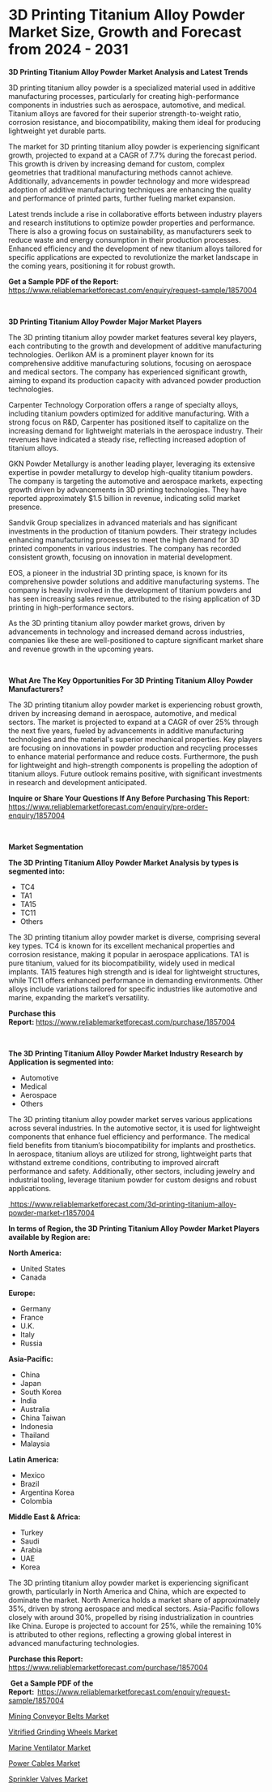 <p><h1>3D Printing Titanium Alloy Powder Market Size, Growth and Forecast from 2024 - 2031</h1></p><p><strong>3D Printing Titanium Alloy Powder Market Analysis and Latest Trends</strong></p>
<p><p>3D printing titanium alloy powder is a specialized material used in additive manufacturing processes, particularly for creating high-performance components in industries such as aerospace, automotive, and medical. Titanium alloys are favored for their superior strength-to-weight ratio, corrosion resistance, and biocompatibility, making them ideal for producing lightweight yet durable parts. </p><p>The market for 3D printing titanium alloy powder is experiencing significant growth, projected to expand at a CAGR of 7.7% during the forecast period. This growth is driven by increasing demand for custom, complex geometries that traditional manufacturing methods cannot achieve. Additionally, advancements in powder technology and more widespread adoption of additive manufacturing techniques are enhancing the quality and performance of printed parts, further fueling market expansion. </p><p>Latest trends include a rise in collaborative efforts between industry players and research institutions to optimize powder properties and performance. There is also a growing focus on sustainability, as manufacturers seek to reduce waste and energy consumption in their production processes. Enhanced efficiency and the development of new titanium alloys tailored for specific applications are expected to revolutionize the market landscape in the coming years, positioning it for robust growth.</p></p>
<p><strong>Get a Sample PDF of the Report:&nbsp;</strong> <a href="https://www.reliablemarketforecast.com/enquiry/request-sample/1857004?utm_campaign=1733&utm_medium=2&utm_source=Github&utm_content=ia&utm_term=20102024&utm_id=3d-printing-titanium-alloy-powder">https://www.reliablemarketforecast.com/enquiry/request-sample/1857004</a></p>
<p>&nbsp;</p>
<p><strong>3D Printing Titanium Alloy Powder Major Market Players</strong></p>
<p><p>The 3D printing titanium alloy powder market features several key players, each contributing to the growth and development of additive manufacturing technologies. Oerlikon AM is a prominent player known for its comprehensive additive manufacturing solutions, focusing on aerospace and medical sectors. The company has experienced significant growth, aiming to expand its production capacity with advanced powder production technologies.</p><p>Carpenter Technology Corporation offers a range of specialty alloys, including titanium powders optimized for additive manufacturing. With a strong focus on R&D, Carpenter has positioned itself to capitalize on the increasing demand for lightweight materials in the aerospace industry. Their revenues have indicated a steady rise, reflecting increased adoption of titanium alloys.</p><p>GKN Powder Metallurgy is another leading player, leveraging its extensive expertise in powder metallurgy to develop high-quality titanium powders. The company is targeting the automotive and aerospace markets, expecting growth driven by advancements in 3D printing technologies. They have reported approximately $1.5 billion in revenue, indicating solid market presence.</p><p>Sandvik Group specializes in advanced materials and has significant investments in the production of titanium powders. Their strategy includes enhancing manufacturing processes to meet the high demand for 3D printed components in various industries. The company has recorded consistent growth, focusing on innovation in material development.</p><p>EOS, a pioneer in the industrial 3D printing space, is known for its comprehensive powder solutions and additive manufacturing systems. The company is heavily involved in the development of titanium powders and has seen increasing sales revenue, attributed to the rising application of 3D printing in high-performance sectors.</p><p>As the 3D printing titanium alloy powder market grows, driven by advancements in technology and increased demand across industries, companies like these are well-positioned to capture significant market share and revenue growth in the upcoming years.</p></p>
<p>&nbsp;</p>
<p><strong>What Are The Key Opportunities For 3D Printing Titanium Alloy Powder Manufacturers?</strong></p>
<p><p>The 3D printing titanium alloy powder market is experiencing robust growth, driven by increasing demand in aerospace, automotive, and medical sectors. The market is projected to expand at a CAGR of over 25% through the next five years, fueled by advancements in additive manufacturing technologies and the material's superior mechanical properties. Key players are focusing on innovations in powder production and recycling processes to enhance material performance and reduce costs. Furthermore, the push for lightweight and high-strength components is propelling the adoption of titanium alloys. Future outlook remains positive, with significant investments in research and development anticipated.</p></p>
<p><strong>Inquire or Share Your Questions If Any Before Purchasing This Report:</strong> <a href="https://www.reliablemarketforecast.com/enquiry/pre-order-enquiry/1857004?utm_campaign=1733&utm_medium=2&utm_source=Github&utm_content=ia&utm_term=20102024&utm_id=3d-printing-titanium-alloy-powder">https://www.reliablemarketforecast.com/enquiry/pre-order-enquiry/1857004</a></p>
<p>&nbsp;</p>
<p><strong>Market Segmentation</strong></p>
<p><strong>The 3D Printing Titanium Alloy Powder Market Analysis by types is segmented into:</strong></p>
<p><ul><li>TC4</li><li>TA1</li><li>TA15</li><li>TC11</li><li>Others</li></ul></p>
<p><p>The 3D printing titanium alloy powder market is diverse, comprising several key types. TC4 is known for its excellent mechanical properties and corrosion resistance, making it popular in aerospace applications. TA1 is pure titanium, valued for its biocompatibility, widely used in medical implants. TA15 features high strength and is ideal for lightweight structures, while TC11 offers enhanced performance in demanding environments. Other alloys include variations tailored for specific industries like automotive and marine, expanding the market’s versatility.</p></p>
<p><strong>Purchase this Report:&nbsp;</strong><a href="https://www.reliablemarketforecast.com/purchase/1857004?utm_campaign=1733&utm_medium=2&utm_source=Github&utm_content=ia&utm_term=20102024&utm_id=3d-printing-titanium-alloy-powder">https://www.reliablemarketforecast.com/purchase/1857004</a></p>
<p>&nbsp;</p>
<p><strong>The 3D Printing Titanium Alloy Powder Market Industry Research by Application is segmented into:</strong></p>
<p><ul><li>Automotive</li><li>Medical</li><li>Aerospace</li><li>Others</li></ul></p>
<p><p>The 3D printing titanium alloy powder market serves various applications across several industries. In the automotive sector, it is used for lightweight components that enhance fuel efficiency and performance. The medical field benefits from titanium’s biocompatibility for implants and prosthetics. In aerospace, titanium alloys are utilized for strong, lightweight parts that withstand extreme conditions, contributing to improved aircraft performance and safety. Additionally, other sectors, including jewelry and industrial tooling, leverage titanium powder for custom designs and robust applications.</p></p>
<p><a href="https://www.reliablemarketforecast.com/3d-printing-titanium-alloy-powder-market-r1857004?utm_campaign=1733&utm_medium=2&utm_source=Github&utm_content=ia&utm_term=20102024&utm_id=3d-printing-titanium-alloy-powder">&nbsp;https://www.reliablemarketforecast.com/3d-printing-titanium-alloy-powder-market-r1857004</a></p>
<p><strong>In terms of Region, the 3D Printing Titanium Alloy Powder Market Players available by Region are:</strong></p>
<p>
    <p> <strong> North America: </strong>
        <ul>
            <li>United States</li>
            <li>Canada</li>
        </ul>
        </p> 
    <p> <strong> Europe: </strong>
        <ul>
            <li>Germany</li>
            <li>France</li>
            <li>U.K.</li>
            <li>Italy</li>
            <li>Russia</li>
        </ul>
        </p> 
    <p> <strong> Asia-Pacific: </strong>
        <ul>
            <li>China</li>
            <li>Japan</li>
            <li>South Korea</li>
            <li>India</li>
            <li>Australia</li>
            <li>China Taiwan</li>
            <li>Indonesia</li>
            <li>Thailand</li>
            <li>Malaysia</li>
        </ul>
        </p> 
    <p> <strong> Latin America: </strong>
        <ul>
            <li>Mexico</li>
            <li>Brazil</li>
            <li>Argentina Korea</li>
            <li>Colombia</li>
        </ul>
        </p> 
    <p> <strong> Middle East & Africa: </strong>
        <ul>
            <li>Turkey</li>
            <li>Saudi</li>
            <li>Arabia</li>
            <li>UAE</li>
            <li>Korea</li>
        </ul>
    </p>
    </p>
<p><p>The 3D printing titanium alloy powder market is experiencing significant growth, particularly in North America and China, which are expected to dominate the market. North America holds a market share of approximately 35%, driven by strong aerospace and medical sectors. Asia-Pacific follows closely with around 30%, propelled by rising industrialization in countries like China. Europe is projected to account for 25%, while the remaining 10% is attributed to other regions, reflecting a growing global interest in advanced manufacturing technologies.</p></p>
<p><strong>Purchase this Report: </strong><a href="https://www.reliablemarketforecast.com/purchase/1857004?utm_campaign=1733&utm_medium=2&utm_source=Github&utm_content=ia&utm_term=20102024&utm_id=3d-printing-titanium-alloy-powder">https://www.reliablemarketforecast.com/purchase/1857004</a></p>
<p>&nbsp;<strong>Get a Sample PDF of the Report:&nbsp;&nbsp;</strong><a href="https://www.reliablemarketforecast.com/enquiry/request-sample/1857004?utm_campaign=1733&utm_medium=2&utm_source=Github&utm_content=ia&utm_term=20102024&utm_id=3d-printing-titanium-alloy-powder">https://www.reliablemarketforecast.com/enquiry/request-sample/1857004</a></p>
<p><strong></strong></p>
<p><p><a href="https://www.linkedin.com/pulse/comprehensive-mining-conveyor-belts-market-report-regional-uew7f?utm_campaign=1733&utm_medium=2&utm_source=Github&utm_content=ia&utm_term=20102024&utm_id=3d-printing-titanium-alloy-powder">Mining Conveyor Belts Market</a></p><p><a href="https://www.linkedin.com/pulse/global-vitrified-grinding-wheels-market-exploring-share-trends-o83pc?utm_campaign=1733&utm_medium=2&utm_source=Github&utm_content=ia&utm_term=20102024&utm_id=3d-printing-titanium-alloy-powder">Vitrified Grinding Wheels Market</a></p><p><a href="https://www.linkedin.com/pulse/global-marine-ventilator-market-focus-product-type-axial-flowcentrifugalother-3wcnc?utm_campaign=1733&utm_medium=2&utm_source=Github&utm_content=ia&utm_term=20102024&utm_id=3d-printing-titanium-alloy-powder">Marine Ventilator Market</a></p><p><a href="https://www.linkedin.com/pulse/investing-power-cables-market-trends-leading-products-bvw5f?utm_campaign=1733&utm_medium=2&utm_source=Github&utm_content=ia&utm_term=20102024&utm_id=3d-printing-titanium-alloy-powder">Power Cables Market</a></p><p><a href="https://www.linkedin.com/pulse/sprinkler-valves-sector-surge-132-growth-roadmap-2031-foresearch-koxyc?utm_campaign=1733&utm_medium=2&utm_source=Github&utm_content=ia&utm_term=20102024&utm_id=3d-printing-titanium-alloy-powder">Sprinkler Valves Market</a></p></p>